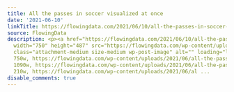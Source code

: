 ```yaml
---
title: All the passes in soccer visualized at once
date: '2021-06-10'
linkTitle: https://flowingdata.com/2021/06/10/all-the-passes-in-soccer-visualized-at-once/
source: FlowingData
description: <p><a href="https://flowingdata.com/2021/06/10/all-the-passes-in-soccer-visualized-at-once/"><img
  width="750" height="487" src="https://flowingdata.com/wp-content/uploads/2021/06/all-the-passes-750x487.jpeg"
  class="attachment-medium size-medium wp-post-image" alt="" loading="lazy" srcset="https://flowingdata.com/wp-content/uploads/2021/06/all-the-passes-750x487.jpeg
  750w, https://flowingdata.com/wp-content/uploads/2021/06/all-the-passes-1090x708.jpeg
  1090w, https://flowingdata.com/wp-content/uploads/2021/06/all-the-passes-210x136.jpeg
  210w, https://flowingdata.com/wp-content/uploads/2021/06/al ...
disable_comments: true
---
```

<p><a href="https://flowingdata.com/2021/06/10/all-the-passes-in-soccer-visualized-at-once/"><img width="750" height="487" src="https://flowingdata.com/wp-content/uploads/2021/06/all-the-passes-750x487.jpeg" class="attachment-medium size-medium wp-post-image" alt="" loading="lazy" srcset="https://flowingdata.com/wp-content/uploads/2021/06/all-the-passes-750x487.jpeg 750w, https://flowingdata.com/wp-content/uploads/2021/06/all-the-passes-1090x708.jpeg 1090w, https://flowingdata.com/wp-content/uploads/2021/06/all-the-passes-210x136.jpeg 210w, https://flowingdata.com/wp-content/uploads/2021/06/al ...